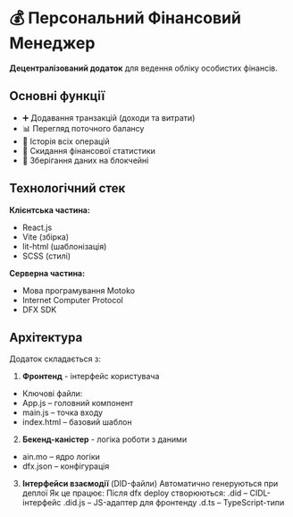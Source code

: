# 💰 Персональний Фінансовий Менеджер

**Децентралізований додаток** для ведення обліку особистих фінансів.

## Основні функції

- ➕ Додавання транзакцій (доходи та витрати)
- 📊 Перегляд поточного балансу
- 📅 Історія всіх операцій
- 🔄 Скидання фінансової статистики
- 🔐 Зберігання даних на блокчейні

## Технологічний стек

**Клієнтська частина:**
- React.js
- Vite (збірка)
- lit-html (шаблонізація)
- SCSS (стилі)

**Серверна частина:**
- Мова програмування Motoko
- Internet Computer Protocol
- DFX SDK

## Архітектура

Додаток складається з:
1. **Фронтенд** - інтерфейс користувача
- Ключові файли:
- App.js – головний компонент
- main.js – точка входу
- index.html – базовий шаблон
2. **Бекенд-каністер** - логіка роботи з даними
- ain.mo – ядро логіки
- dfx.json – конфігурація
3. **Інтерфейси взаємодії** (DID-файли)
 Автоматично генеруються при деплої
 Як це працює:
 Після dfx deploy створюються:
 .did – CIDL-інтерфейс
 .did.js – JS-адаптер для фронтенду
 .d.ts – TypeScript-типи
